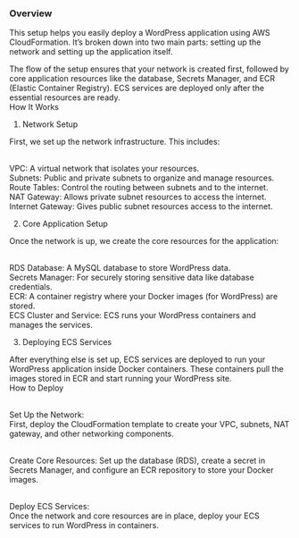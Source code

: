 ### Overview

This setup helps you easily deploy a WordPress application using AWS CloudFormation. It’s broken down into two main parts: setting up the network and setting up the application itself.<br/>

The flow of the setup ensures that your network is created first, followed by core application resources like the database, Secrets Manager, and ECR (Elastic Container Registry). ECS services are deployed only after the essential resources are ready.<br/>
How It Works<br/>
1. Network Setup

First, we set up the network infrastructure. This includes:<br/>

   <br/> VPC: A virtual network that isolates your resources.
   <br/> Subnets: Public and private subnets to organize and manage resources.
  <br/>  Route Tables: Control the routing between subnets and to the internet.
  <br/>  NAT Gateway: Allows private subnet resources to access the internet.
  <br/>  Internet Gateway: Gives public subnet resources access to the internet.

2. Core Application Setup

Once the network is up, we create the core resources for the application:<br/>

   <br/> RDS Database: A MySQL database to store WordPress data.
   <br/> Secrets Manager: For securely storing sensitive data like database credentials.
   <br/> ECR: A container registry where your Docker images (for WordPress) are stored.
   <br/> ECS Cluster and Service: ECS runs your WordPress containers and manages the services.

3. Deploying ECS Services

After everything else is set up, ECS services are deployed to run your WordPress application inside Docker containers. These containers pull the images stored in ECR and start running your WordPress site.<br/>
How to Deploy<br/>

   <br/> Set Up the Network:
    <br/>    First, deploy the CloudFormation template to create your VPC, subnets, NAT gateway, and other networking components.

   <br/> Create Core Resources:
        Set up the database (RDS), create a secret in Secrets Manager, and configure an ECR repository to store your Docker images.

  <br/>  Deploy ECS Services:
  <br/>      Once the network and core resources are in place, deploy your ECS services to run WordPress in containers.